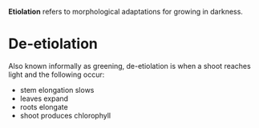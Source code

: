 **Etiolation** refers to morphological adaptations for growing in darkness.

# De-etiolation

Also known informally as greening, de-etiolation is when a shoot reaches light and the following occur:

- stem elongation slows
- leaves expand
- roots elongate
- shoot produces chlorophyll